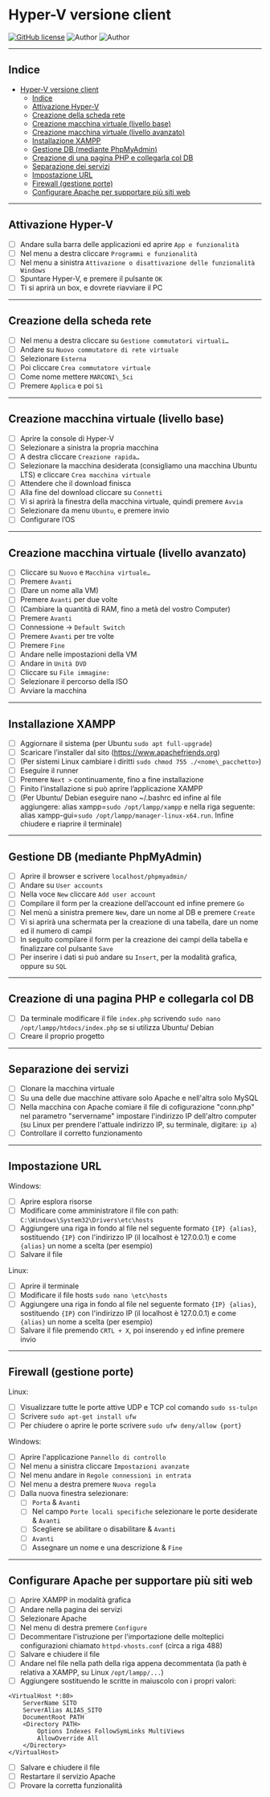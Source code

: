# Hyper-V versione client

[![GitHub license](https://img.shields.io/badge/license-GNU-green?style=flat)](https://github.com/CastellaniDavide/cpp-webservice/blob/master/LICENSE)
![Author](https://img.shields.io/badge/author-Bellamoli%20Riccardo-green?style=flat) 
![Author](https://img.shields.io/badge/author-Castellani%20Davide-green?style=flat) 

---

## Indice

- [Hyper-V versione client](#hyper-v-versione-client)
  - [Indice](#indices)
  - [Attivazione Hyper-V](#attivazione-hyper-v)
  - [Creazione della scheda rete](#creazione-della-scheda-rete)
  - [Creazione macchina virtuale (livello base)](#creazione-macchina-virtuale-livello-base)
  - [Creazione macchina virtuale (livello avanzato)](#creazione-macchina-virtuale-livello-avanzato)
  - [Installazione XAMPP](#installazione-xampp)
  - [Gestione DB (mediante PhpMyAdmin)](#gestione-db-mediante-phpmyadmin)
  - [Creazione di una pagina PHP e collegarla col DB](#creazione-di-una-pagina-php-e-collegarla-col-db)
  - [Separazione dei servizi](#separazione-dei-servizi)
  - [Impostazione URL](#impostazione-url)
  - [Firewall (gestione porte)](#firewall-gestione-porte)
  - [Configurare Apache per supportare più siti web](#configurare-apache-per-supportare-più-siti-web)

---

## Attivazione Hyper-V

- [ ] Andare sulla barra delle applicazioni ed aprire `App e funzionalità`
- [ ] Nel menu a destra cliccare `Programmi e funzionalità`
- [ ] Nel menu a sinistra `Attivazione o disattivazione delle funzionalità Windows`
- [ ] Spuntare Hyper-V, e premere il pulsante `OK`
- [ ] Ti si aprirà un box, e dovrete riavviare il PC

---

## Creazione della scheda rete

- [ ] Nel menu a destra cliccare su `Gestione commutatori virtuali…`
- [ ] Andare su `Nuovo commutatore di rete virtuale`
- [ ] Selezionare `Esterna`
- [ ] Poi cliccare `Crea commutatore virtuale`
- [ ] Come nome mettere `MARCONI\_5ci`
- [ ] Premere `Applica` e poi `Sì`

---

## Creazione macchina virtuale (livello base)

- [ ] Aprire la console di Hyper-V
- [ ] Selezionare a sinistra la propria macchina 
- [ ] A destra cliccare `Creazione rapida…`
- [ ] Selezionare la macchina desiderata (consigliamo una macchina Ubuntu LTS) e cliccare `Crea macchina virtuale`
- [ ] Attendere che il download finisca
- [ ] Alla fine del download cliccare su `Connetti`
- [ ] Vi si aprirà la finestra della macchina virtuale, quindi premere `Avvia`
- [ ] Selezionare da menu `Ubuntu`, e premere invio
- [ ] Configurare l’OS

---

## Creazione macchina virtuale (livello avanzato)

- [ ] Cliccare su `Nuovo` e `Macchina virtuale…`
- [ ] Premere `Avanti`
- [ ] (Dare un nome alla VM)
- [ ] Premere `Avanti` per due volte
- [ ] (Cambiare la quantità di RAM, fino a metà del vostro Computer)
- [ ] Premere `Avanti`
- [ ] Connessione → `Default Switch`
- [ ] Premere `Avanti` per tre volte
- [ ] Premere `Fine`
- [ ] Andare nelle impostazioni della VM
- [ ] Andare in `Unità DVD`
- [ ] Cliccare su `File immagine:`
- [ ] Selezionare il percorso della ISO
- [ ] Avviare la macchina

---

## Installazione XAMPP

- [ ] Aggiornare il sistema (per Ubuntu `sudo apt full-upgrade`)
- [ ] Scaricare l’installer dal sito (<https://www.apachefriends.org>)
- [ ] (Per sistemi Linux cambiare i diritti `sudo chmod 755 ./<nome\_pacchetto>`)
- [ ] Eseguire il runner
- [ ] Premere `Next >` continuamente, fino a fine installazione
- [ ] Finito l’installazione si può aprire l’applicazione XAMPP
- [ ] (Per Ubuntu/ Debian eseguire nano ~/.bashrc ed infine al file aggiungere: alias xampp=`sudo /opt/lampp/xampp` e nella riga seguente: alias xampp-gui=`sudo /opt/lampp/manager-linux-x64.run`. Infine chiudere e riaprire il terminale)

---

## Gestione DB (mediante PhpMyAdmin)

- [ ] Aprire il browser e scrivere `localhost/phpmyadmin/`
- [ ] Andare su `User accounts`
- [ ] Nella voce `New` cliccare `Add user account`
- [ ] Compilare il form per la creazione dell’account ed infine premere `Go`
- [ ] Nel menù a sinistra premere `New`, dare un nome al DB e premere `Create`
- [ ] Vi si aprirà una schermata per la creazione di una tabella, dare un nome ed il numero di campi
- [ ] In seguito compilare il form per la creazione dei campi della tabella e finalizzare col pulsante `Save`
- [ ] Per inserire i dati si può andare su `Insert`, per la modalità grafica, oppure su `SQL`

---

## Creazione di una pagina PHP e collegarla col DB

- [ ] Da terminale modificare il file `index.php` scrivendo `sudo nano /opt/lampp/htdocs/index.php` se si utilizza Ubuntu/ Debian
- [ ] Creare il proprio progetto

---

## Separazione dei servizi

- [ ] Clonare la macchina virtuale
- [ ] Su una delle due macchine attivare solo Apache e nell'altra solo MySQL
- [ ] Nella macchina con Apache comiare il file di cofigurazione "conn.php" nel parametro "servername" impostare l'indirizzo IP dell'altro computer (su Linux per prendere l'attuale indirizzo IP, su terminale, digitare: `ip a`)
- [ ] Controllare il corretto funzionamento 

---

## Impostazione URL

Windows:

- [ ] Aprire esplora risorse
- [ ] Modificare come amministratore il file con path: `C:\Windows\System32\Drivers\etc\hosts`
- [ ] Aggiungere una riga in fondo al file nel seguente formato `{IP} {alias}`, sostituendo `{IP}` con l'indirizzo IP (il localhost è 127.0.0.1) e come `{alias}` un nome a scelta (per esempio)
- [ ] Salvare il file

Linux:

- [ ] Aprire il terminale
- [ ] Modificare il file hosts `sudo nano \etc\hosts`
- [ ] Aggiungere una riga in fondo al file nel seguente formato `{IP} {alias}`, sostituendo `{IP}` con l'indirizzo IP (il localhost è 127.0.0.1) e come `{alias}` un nome a scelta (per esempio)
- [ ] Salvare il file premendo `CRTL + X`, poi inserendo `y` ed infine premere invio

---

## Firewall (gestione porte)

Linux:

- [ ] Visualizzare tutte le porte attive UDP e TCP col comando `sudo ss-tulpn`
- [ ] Scrivere `sudo apt-get install ufw`
- [ ] Per chiudere o aprire le porte scrivere `sudo ufw deny/allow {port}`

Windows:

- [ ] Aprire l'applicazione `Pannello di controllo`
- [ ] Nel menu a sinistra cliccare `Impostazioni avanzate`
- [ ] Nel menu andare in `Regole connessioni in entrata`
- [ ] Nel menu a destra premere `Nuova regola`
- [ ] Dalla nuova finestra selezionare:
  - [ ] `Porta` & `Avanti`
  - [ ] Nel campo `Porte locali specifiche` selezionare le porte desiderate & `Avanti`
  - [ ] Scegliere se abilitare o disabilitare & `Avanti`
  - [ ] `Avanti`
  - [ ] Assegnare un nome e una descrizione & `Fine`

---

## Configurare Apache per supportare più siti web

- [ ] Aprire XAMPP in modalità grafica
- [ ] Andare nella pagina dei servizi
- [ ] Selezionare Apache
- [ ] Nel menu di destra premere `Configure`
- [ ] Decommentare l'istruzione per l'importazione delle molteplici configurazioni chiamato `httpd-vhosts.conf` (circa a riga 488)
- [ ] Salvare e chiudere il file
- [ ] Andare nel file nella path della riga appena decommentata (la path è relativa a XAMPP, su Linux `/opt/lampp/...`)
- [ ] Aggiungere sostituendo le scritte in maiuscolo con i propri valori: 
```
<VirtualHost *:80>
    ServerName SITO 
    ServerAlias ALIAS_SITO
    DocumentRoot PATH
    <Directory PATH>
        Options Indexes FollowSymLinks MultiViews
        AllowOverride All
    </Directory>
</VirtualHost>
```
- [ ] Salvare e chiudere il file
- [ ] Restartare il servizio Apache
- [ ] Provare la corretta funzionalità
